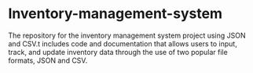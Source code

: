 # Inventory-management-system
The repository for the inventory management system project using JSON and CSV.t includes code and documentation that allows users to input, track, and update inventory data through the use of two popular file formats, JSON and CSV.
